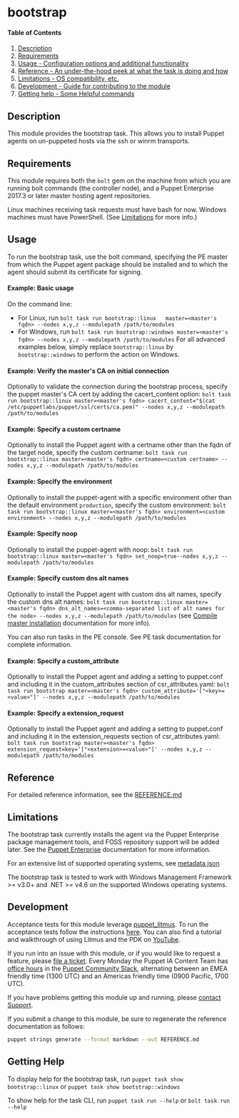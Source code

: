
# bootstrap

#### Table of Contents

1. [Description](#description)
1. [Requirements](#requirements)
1. [Usage - Configuration options and additional functionality](#usage)
1. [Reference - An under-the-hood peek at what the task is doing and how](#reference)
1. [Limitations - OS compatibility, etc.](#limitations)
1. [Development - Guide for contributing to the module](#development)
1. [Getting help - Some Helpful commands](#getting-help)

## Description

This module provides the bootstrap task. This allows you to install Puppet agents on un-puppeted hosts via the ssh or winrm transports.

## Requirements

This module requires both the `bolt` gem on the machine from which you are running bolt commands (the controller node), and a Puppet Enterprise 2017.3 or later master hosting agent repositories.

Linux machines receiving task requests must have bash for now.  Windows machines must have PowerShell. (See [Limitations](#limitations) for more info.)

## Usage

To run the bootstrap task, use the bolt command, specifying the PE master from which the Puppet agent package should be installed and to which the agent should submit its certificate for signing.

#### Example: Basic usage

On the command line:
* For Linux,   run `bolt task run bootstrap::linux   master=<master's fqdn> --nodes x,y,z --modulepath /path/to/modules`
* For Windows, run `bolt task run bootstrap::windows master=<master's fqdn> --nodes x,y,z --modulepath /path/to/modules`
For all advanced examples below, simply replace `bootstrap::linux` by `bootstrap::windows` to perform the action on Windows.

#### Example: Verify the master's CA on initial connection

Optionally to validate the connection during the bootstrap process, specify the puppet master's CA cert by adding the cacert_content option:
`bolt task run bootstrap::linux master=<master's fqdn> cacert_content="$(cat /etc/puppetlabs/puppet/ssl/certs/ca.pem)" --nodes x,y,z --modulepath /path/to/modules`

#### Example: Specify a custom certname

Optionally to install the Puppet agent with a certname other than the fqdn of the target node, specify the custom certname:
`bolt task run bootstrap::linux master=<master's fqdn> certname=<custom certname> --nodes x,y,z --modulepath /path/to/modules`

#### Example: Specify the environment

Optionally to install the puppet-agent with a specific environment other than the default environment `production`, specify the custom environment:
`bolt task run bootstrap::linux master=<master's fqdn> environment=<custom environment> --nodes x,y,z --modulepath /path/to/modules`

#### Example: Specify noop

Optionally to install the puppet-agent with noop:
`bolt task run bootstrap::linux master=<master's fqdn> set_noop=true--nodes x,y,z --modulepath /path/to/modules`

#### Example: Specify custom dns alt names

Optionally to install the Puppet agent with custom dns alt names, specify the custom dns alt names:
`bolt task run bootstrap::linux master=<master's fqdn> dns_alt_names=<comma-separated list of alt names for the node> --nodes x,y,z --modulepath /path/to/modules`
(see [Compile master installation](https://docs.puppet.com/pe/latest/install_multimaster.html) documentation for more info).

You can also run tasks in the PE console. See PE task documentation for complete information.

#### Example: Specify a custom_attribute

Optionally to install the Puppet agent and adding a setting to puppet.conf and including it in the custom_attributes section of csr_attributes.yaml: `bolt task run bootstrap master=<master's fqdn> custom_attribute='["<key>=<value>"]' --nodes x,y,z --modulepath /path/to/modules`

#### Example: Specify a extension_request

Optionally to install the Puppet agent and adding a setting to puppet.conf and including it in the extension_requests section of csr_attributes.yaml: `bolt task run bootstrap master=<master's fqdn> extension_request=key='["<extension>=<value>"]' --nodes x,y,z --modulepath /path/to/modules`

## Reference

For detailed reference information, see the [REFERENCE.md](https://github.com/puppetlabs/puppetlabs-bootstrap/blob/master/REFERENCE.md)

## Limitations

The bootstrap task currently installs the agent via the Puppet Enterprise package management tools, and FOSS repository support will be added later. See the [Puppet Enterprise](https://docs.puppet.com/pe/latest/install_agents.html) documentation for more information.

For an extensive list of supported operating systems, see [metadata.json](https://github.com/puppetlabs/puppetlabs-bootstrap/blob/master/metadata.json)

The bootstrap task is tested to work with Windows Management Framework >= v3.0+ and .NET >= v4.6 on the supported Windows operating systems.

## Development

Acceptance tests for this module leverage [puppet_litmus](https://github.com/puppetlabs/puppet_litmus).
To run the acceptance tests follow the instructions [here](https://github.com/puppetlabs/puppet_litmus/wiki/Tutorial:-use-Litmus-to-execute-acceptance-tests-with-a-sample-module-(MoTD)#install-the-necessary-gems-for-the-module).
You can also find a tutorial and walkthrough of using Litmus and the PDK on [YouTube](https://www.youtube.com/watch?v=FYfR7ZEGHoE).

If you run into an issue with this module, or if you would like to request a feature, please [file a ticket](https://tickets.puppetlabs.com/browse/MODULES/).
Every Monday the Puppet IA Content Team has [office hours](https://puppet.com/community/office-hours) in the [Puppet Community Slack](http://slack.puppet.com/), alternating between an EMEA friendly time (1300 UTC) and an Americas friendly time (0900 Pacific, 1700 UTC).

If you have problems getting this module up and running, please [contact Support](http://puppetlabs.com/services/customer-support).

If you submit a change to this module, be sure to regenerate the reference documentation as follows:

```bash
puppet strings generate --format markdown --out REFERENCE.md
```

## Getting Help

To display help for the bootstrap task, run `puppet task show bootstrap::linux` or `puppet task show bootstrap::windows`

To show help for the task CLI, run `puppet task run --help` or `bolt task run --help`
